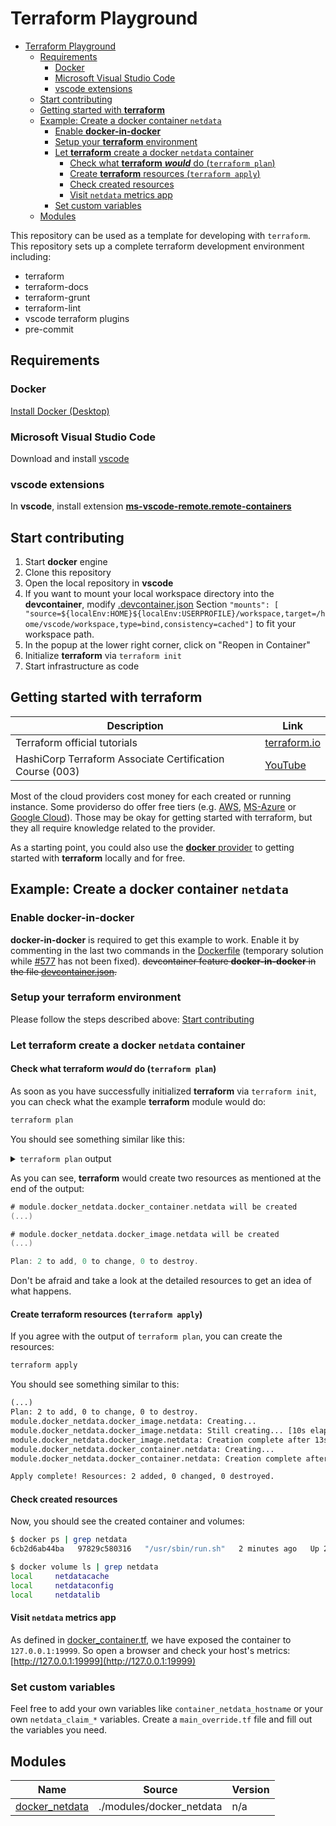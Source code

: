 # Terraform Playground

- [Terraform Playground](#terraform-playground)
  - [Requirements](#requirements)
    - [Docker](#docker)
    - [Microsoft Visual Studio Code](#microsoft-visual-studio-code)
    - [vscode extensions](#vscode-extensions)
  - [Start contributing](#start-contributing)
  - [Getting started with **terraform**](#getting-started-with-terraform)
  - [Example: Create a docker container `netdata`](#example-create-a-docker-container-netdata)
    - [Enable **docker-in-docker**](#enable-docker-in-docker)
    - [Setup your **terraform** environment](#setup-your-terraform-environment)
    - [Let **terraform** create a docker `netdata` container](#let-terraform-create-a-docker-netdata-container)
      - [Check what **terraform** ***would*** do (`terraform plan`)](#check-what-terraform-would-do-terraform-plan)
      - [Create **terraform** resources (`terraform apply`)](#create-terraform-resources-terraform-apply)
      - [Check created resources](#check-created-resources)
      - [Visit `netdata` metrics app](#visit-netdata-metrics-app)
    - [Set custom variables](#set-custom-variables)
  - [Modules](#modules)

This repository can be used as a template for developing with `terraform`. This repository sets up a complete terraform development environment including:

- terraform
- terraform-docs
- terraform-grunt
- terraform-lint
- vscode terraform plugins
- pre-commit

## Requirements

### Docker

[Install Docker (Desktop)](https://docs.docker.com/get-docker/)

### Microsoft Visual Studio Code

Download and install [vscode](https://code.visualstudio.com/)

### vscode extensions

In **vscode**, install extension **[ms-vscode-remote.remote-containers](https://marketplace.visualstudio.com/items?itemName=ms-vscode-remote.remote-containers)**

## Start contributing

1. Start **docker** engine
1. Clone this repository
1. Open the local repository in **vscode**
1. If you want to mount your local workspace directory into the **devcontainer**, modify [.devcontainer.json](./.devcontainer/devcontainer.json) Section `"mounts": [ "source=${localEnv:HOME}${localEnv:USERPROFILE}/workspace,target=/home/vscode/workspace,type=bind,consistency=cached"]` to fit your workspace path.
1. In the popup at the lower right corner, click on "Reopen in Container"
1. Initialize **terraform** via `terraform init`
1. Start infrastructure as code

## Getting started with **terraform**

| Description                                              | Link                                                                |
| -------------------------------------------------------- | ------------------------------------------------------------------- |
| Terraform official tutorials                             | [terraform.io](https://developer.hashicorp.com/terraform/tutorials) |
| HashiCorp Terraform Associate Certification Course (003) | [YouTube](https://www.youtube.com/watch?v=SPcwo0Gq9T8)              |

Most of the cloud providers cost money for each created or running instance. Some providerso do offer free tiers (e.g. [AWS](https://aws.amazon.com/free), [MS-Azure](https://azure.microsoft.com/en-in/pricing/free-services/) or [Google Cloud](https://cloud.google.com/free)). Those may be okay for getting started with terraform, but they all require knowledge related to the provider.

As a starting point, you could also use the [**docker** provider](https://developer.hashicorp.com/terraform/tutorials/docker-get-started) to getting started with **terraform** locally and for free.

## Example: Create a docker container `netdata`

### Enable **docker-in-docker**

**docker-in-docker** is required to get this example to work. Enable it by commenting in the last two commands in the [Dockerfile](./.devcontainer/Dockerfile) (temporary solution while [#577](https://github.com/devcontainers/features/issues/577) has not been fixed).
~~devcontainer feature **docker-in-docker** in the file [devcontainer.json](./.devcontainer/devcontainer.json).~~

### Setup your **terraform** environment

Please follow the steps described above: [Start contributing](#start-contributing)  

### Let **terraform** create a docker `netdata` container

#### Check what **terraform** ***would*** do (`terraform plan`)

As soon as you have successfully initialized **terraform** via `terraform init`, you can check what the example **terraform** module would do:

```sh
terraform plan
```

You should see something similar like this:
<details>
  <summary><code>terraform plan</code> output</summary>

```go
Terraform used the selected providers to generate the following execution plan. Resource actions are indicated with the following symbols:
+ create

Terraform will perform the following actions:

# module.docker_netdata.docker_container.netdata will be created
+ resource "docker_container" "netdata" {
    + attach                                      = false
    + bridge                                      = (known after apply)
    + command                                     = (known after apply)
    + container_logs                              = (known after apply)
    + container_read_refresh_timeout_milliseconds = 15000
    + entrypoint                                  = (known after apply)
    + env                                         = (sensitive value)
    + exit_code                                   = (known after apply)
    + hostname                                    = "created-by-terraform"
    + id                                          = (known after apply)
    + image                                       = (known after apply)
    + init                                        = (known after apply)
    + ipc_mode                                    = (known after apply)
    + log_driver                                  = (known after apply)
    + logs                                        = false
    + must_run                                    = true
    + name                                        = "netdata"
    + network_data                                = (known after apply)
    + read_only                                   = false
    + remove_volumes                              = true
    + restart                                     = "unless-stopped"
    + rm                                          = false
    + runtime                                     = (known after apply)
    + security_opts                               = [
        + "apparmor:unconfined",
        ]
    + shm_size                                    = (known after apply)
    + start                                       = true
    + stdin_open                                  = false
    + stop_signal                                 = (known after apply)
    + stop_timeout                                = (known after apply)
    + tty                                         = false
    + wait                                        = false
    + wait_timeout                                = 60

    + capabilities {
        + add  = [
            + "SYS_ADMIN",
            + "SYS_PTRACE",
            ]
        + drop = []
        }

    + ports {
        + external = 19999
        + internal = 19999
        + ip       = "127.0.0.1"
        + protocol = "tcp"
        }

    + volumes {
        + container_path = "/etc/netdata"
        + volume_name    = "netdataconfig"
        }
    + volumes {
        + container_path = "/host/etc/group"
        + host_path      = "/etc/group"
        + read_only      = true
        }
    + volumes {
        + container_path = "/host/etc/os-release"
        + host_path      = "/etc/os-release"
        + read_only      = true
        }
    + volumes {
        + container_path = "/host/etc/passwd"
        + host_path      = "/etc/passwd"
        + read_only      = true
        }
    + volumes {
        + container_path = "/host/proc"
        + host_path      = "/proc"
        + read_only      = true
        }
    + volumes {
        + container_path = "/host/sys"
        + host_path      = "/sys"
        + read_only      = true
        }
    + volumes {
        + container_path = "/var/cache/netdata"
        + volume_name    = "netdatacache"
        }
    + volumes {
        + container_path = "/var/lib/netdata"
        + volume_name    = "netdatalib"
        }
    + volumes {
        + container_path = "/var/run/docker.sock"
        + host_path      = "/var/run/docker.sock"
        + read_only      = true
        }
    }

# module.docker_netdata.docker_image.netdata will be created
+ resource "docker_image" "netdata" {
    + id           = (known after apply)
    + image_id     = (known after apply)
    + keep_locally = false
    + name         = "netdata/netdata:stable"
    + repo_digest  = (known after apply)
    }

Plan: 2 to add, 0 to change, 0 to destroy.
```

</details>

As you can see, **terraform** would create two resources as mentioned at the end of the output:

```go
# module.docker_netdata.docker_container.netdata will be created
(...)

# module.docker_netdata.docker_image.netdata will be created
(...)

Plan: 2 to add, 0 to change, 0 to destroy.
```

Don't be afraid and take a look at the detailed resources to get an idea of what happens.

#### Create **terraform** resources (`terraform apply`)

If you agree with the output of `terraform plan`, you can create the resources:

```sh
terraform apply
```

You should see something similar to this:

```txt
(...)
Plan: 2 to add, 0 to change, 0 to destroy.
module.docker_netdata.docker_image.netdata: Creating...
module.docker_netdata.docker_image.netdata: Still creating... [10s elapsed]
module.docker_netdata.docker_image.netdata: Creation complete after 13s [id=sha256:97829c5803169cfee85770935ccf537012776e091a3e157db3ae9e045e6982a5netdata/netdata:stable]
module.docker_netdata.docker_container.netdata: Creating...
module.docker_netdata.docker_container.netdata: Creation complete after 1s [id=6cb2d6ab44ba39d8ee983dc0e1cb8aca485927067be2938d27cf10ff83fe4a24]

Apply complete! Resources: 2 added, 0 changed, 0 destroyed.
```

#### Check created resources

Now, you should see the created container and volumes:

```sh
$ docker ps | grep netdata
6cb2d6ab44ba   97829c580316   "/usr/sbin/run.sh"   2 minutes ago   Up 2 minutes (healthy)   127.0.0.1:19999->19999/tcp   netdata
```

```sh
$ docker volume ls | grep netdata
local     netdatacache
local     netdataconfig
local     netdatalib
```

#### Visit `netdata` metrics app

As defined in [docker_container.tf](./modules/docker_netdata/docker_container.tf), we have exposed the container to `127.0.0.1:19999`. So open a browser and check your host's metrics: [http://127.0.0.1:19999](http://127.0.0.1:19999)

### Set custom variables

Feel free to add your own variables like `container_netdata_hostname` or your own `netdata_claim_*` variables. Create a `main_override.tf` file and fill out the variables you need.

<!-- BEGIN_TERRAFORM_DOCS -->

## Modules

| Name                                                  | Source                   | Version |
| ----------------------------------------------------- | ------------------------ | ------- |
| [docker\_netdata](./modules/docker_netdata/README.md) | ./modules/docker_netdata | n/a     |

<!-- END_TERRAFORM_DOCS -->
